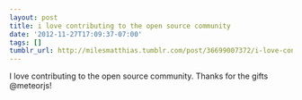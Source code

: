 ```yaml
---
layout: post
title: i love contributing to the open source community
date: '2012-11-27T17:09:37-07:00'
tags: []
tumblr_url: http://milesmatthias.tumblr.com/post/36699007372/i-love-contributing-to-the-open-source-community
---
```

I love contributing to the open source community. Thanks for the gifts @meteorjs!
